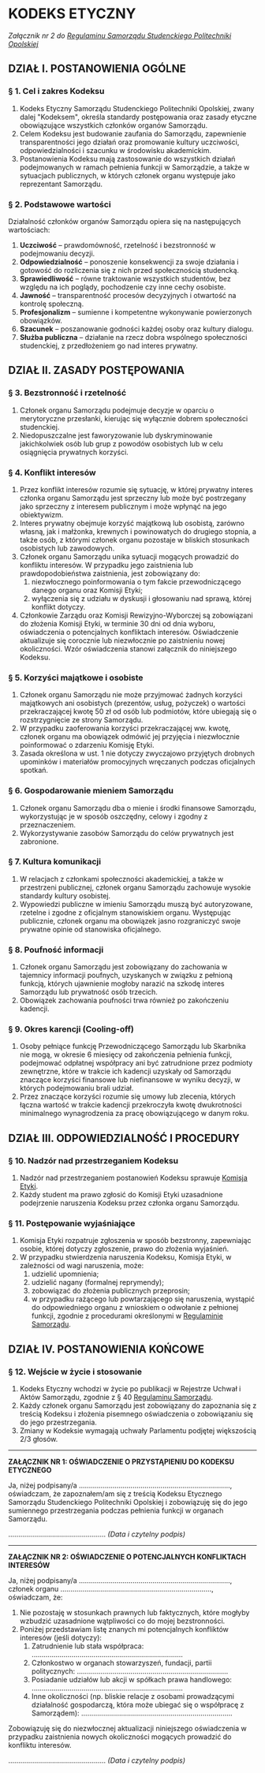 ﻿# KODEKS ETYCZNY

*Załącznik nr 2 do [Regulaminu Samorządu Studenckiego Politechniki Opolskiej](01-regulamin-sspo.md)*

## DZIAŁ I. POSTANOWIENIA OGÓLNE

### § 1. Cel i zakres Kodeksu
1. Kodeks Etyczny Samorządu Studenckiego Politechniki Opolskiej, zwany dalej "Kodeksem", określa standardy postępowania oraz zasady etyczne obowiązujące wszystkich członków organów Samorządu.
2. Celem Kodeksu jest budowanie zaufania do Samorządu, zapewnienie transparentności jego działań oraz promowanie kultury uczciwości, odpowiedzialności i szacunku w środowisku akademickim.
3. Postanowienia Kodeksu mają zastosowanie do wszystkich działań podejmowanych w ramach pełnienia funkcji w Samorządzie, a także w sytuacjach publicznych, w których członek organu występuje jako reprezentant Samorządu.

### § 2. Podstawowe wartości
Działalność członków organów Samorządu opiera się na następujących wartościach:
1. **Uczciwość** – prawdomówność, rzetelność i bezstronność w podejmowaniu decyzji.
2. **Odpowiedzialność** – ponoszenie konsekwencji za swoje działania i gotowość do rozliczenia się z nich przed społecznością studencką.
3. **Sprawiedliwość** – równe traktowanie wszystkich studentów, bez względu na ich poglądy, pochodzenie czy inne cechy osobiste.
4. **Jawność** – transparentność procesów decyzyjnych i otwartość na kontrolę społeczną.
5. **Profesjonalizm** – sumienne i kompetentne wykonywanie powierzonych obowiązków.
6. **Szacunek** – poszanowanie godności każdej osoby oraz kultury dialogu.
7. **Służba publiczna** – działanie na rzecz dobra wspólnego społeczności studenckiej, z przedłożeniem go nad interes prywatny.

## DZIAŁ II. ZASADY POSTĘPOWANIA

### § 3. Bezstronność i rzetelność
1. Członek organu Samorządu podejmuje decyzje w oparciu o merytoryczne przesłanki, kierując się wyłącznie dobrem społeczności studenckiej.
2. Niedopuszczalne jest faworyzowanie lub dyskryminowanie jakichkolwiek osób lub grup z powodów osobistych lub w celu osiągnięcia prywatnych korzyści.

### § 4. Konflikt interesów
1. Przez konflikt interesów rozumie się sytuację, w której prywatny interes członka organu Samorządu jest sprzeczny lub może być postrzegany jako sprzeczny z interesem publicznym i może wpłynąć na jego obiektywizm.
2. Interes prywatny obejmuje korzyść majątkową lub osobistą, zarówno własną, jak i małżonka, krewnych i powinowatych do drugiego stopnia, a także osób, z którymi członek organu pozostaje w bliskich stosunkach osobistych lub zawodowych.
3. Członek organu Samorządu unika sytuacji mogących prowadzić do konfliktu interesów. W przypadku jego zaistnienia lub prawdopodobieństwa zaistnienia, jest zobowiązany do:
   1) niezwłocznego poinformowania o tym fakcie przewodniczącego danego organu oraz Komisji Etyki;
   2) wyłączenia się z udziału w dyskusji i głosowaniu nad sprawą, której konflikt dotyczy.
4. Członkowie Zarządu oraz Komisji Rewizyjno-Wyborczej są zobowiązani do złożenia Komisji Etyki, w terminie 30 dni od dnia wyboru, oświadczenia o potencjalnych konfliktach interesów. Oświadczenie aktualizuje się corocznie lub niezwłocznie po zaistnieniu nowej okoliczności. Wzór oświadczenia stanowi załącznik do niniejszego Kodeksu.

### § 5. Korzyści majątkowe i osobiste
1. Członek organu Samorządu nie może przyjmować żadnych korzyści majątkowych ani osobistych (prezentów, usług, pożyczek) o wartości przekraczającej kwotę 50 zł od osób lub podmiotów, które ubiegają się o rozstrzygnięcie ze strony Samorządu.
2. W przypadku zaoferowania korzyści przekraczającej ww. kwotę, członek organu ma obowiązek odmówić jej przyjęcia i niezwłocznie poinformować o zdarzeniu Komisję Etyki.
3. Zasada określona w ust. 1 nie dotyczy zwyczajowo przyjętych drobnych upominków i materiałów promocyjnych wręczanych podczas oficjalnych spotkań.

### § 6. Gospodarowanie mieniem Samorządu
1. Członek organu Samorządu dba o mienie i środki finansowe Samorządu, wykorzystując je w sposób oszczędny, celowy i zgodny z przeznaczeniem.
2. Wykorzystywanie zasobów Samorządu do celów prywatnych jest zabronione.

### § 7. Kultura komunikacji
1. W relacjach z członkami społeczności akademickiej, a także w przestrzeni publicznej, członek organu Samorządu zachowuje wysokie standardy kultury osobistej.
2. Wypowiedzi publiczne w imieniu Samorządu muszą być autoryzowane, rzetelne i zgodne z oficjalnym stanowiskiem organu. Występując publicznie, członek organu ma obowiązek jasno rozgraniczyć swoje prywatne opinie od stanowiska oficjalnego.

### § 8. Poufność informacji
1. Członek organu Samorządu jest zobowiązany do zachowania w tajemnicy informacji poufnych, uzyskanych w związku z pełnioną funkcją, których ujawnienie mogłoby narazić na szkodę interes Samorządu lub prywatność osób trzecich.
2. Obowiązek zachowania poufności trwa również po zakończeniu kadencji.

### <a id="§-8a"></a><a id="§-9"></a>§ 9. Okres karencji (Cooling-off)
1. Osoby pełniące funkcję Przewodniczącego Samorządu lub Skarbnika nie mogą, w okresie 6 miesięcy od zakończenia pełnienia funkcji, podejmować odpłatnej współpracy ani być zatrudnione przez podmioty zewnętrzne, które w trakcie ich kadencji uzyskały od Samorządu znaczące korzyści finansowe lub niefinansowe w wyniku decyzji, w których podejmowaniu brali udział.
2. Przez znaczące korzyści rozumie się umowy lub zlecenia, których łączna wartość w trakcie kadencji przekroczyła kwotę dwukrotności minimalnego wynagrodzenia za pracę obowiązującego w danym roku.

## DZIAŁ III. ODPOWIEDZIALNOŚĆ I PROCEDURY

### § 10. Nadzór nad przestrzeganiem Kodeksu
1. Nadzór nad przestrzeganiem postanowień Kodeksu sprawuje [Komisja Etyki](06-regulamin-komisji-etyki.md).
2. Każdy student ma prawo zgłosić do Komisji Etyki uzasadnione podejrzenie naruszenia Kodeksu przez członka organu Samorządu.

### § 11. Postępowanie wyjaśniające
1. Komisja Etyki rozpatruje zgłoszenia w sposób bezstronny, zapewniając osobie, której dotyczy zgłoszenie, prawo do złożenia wyjaśnień.
2. W przypadku stwierdzenia naruszenia Kodeksu, Komisja Etyki, w zależności od wagi naruszenia, może:
   1) udzielić upomnienia;
   2) udzielić nagany (formalnej reprymendy);
   3) zobowiązać do złożenia publicznych przeprosin;
   4) w przypadku rażącego lub powtarzającego się naruszenia, wystąpić do odpowiedniego organu z wnioskiem o odwołanie z pełnionej funkcji, zgodnie z procedurami określonymi w [Regulaminie Samorządu](01-regulamin-sspo.md).

## DZIAŁ IV. POSTANOWIENIA KOŃCOWE

### § 12. Wejście w życie i stosowanie
1. Kodeks Etyczny wchodzi w życie po publikacji w Rejestrze Uchwał i Aktów Samorządu, zgodnie z § 40 [Regulaminu Samorządu](01-regulamin-sspo.md).
2. Każdy członek organu Samorządu jest zobowiązany do zapoznania się z treścią Kodeksu i złożenia pisemnego oświadczenia o zobowiązaniu się do jego przestrzegania.
3. Zmiany w Kodeksie wymagają uchwały Parlamentu podjętej większością 2/3 głosów.

---
**ZAŁĄCZNIK NR 1: OŚWIADCZENIE O PRZYSTĄPIENIU DO KODEKSU ETYCZNEGO**

Ja, niżej podpisany/a ............................................................................, oświadczam, że zapoznałem/am się z treścią Kodeksu Etycznego Samorządu Studenckiego Politechniki Opolskiej i zobowiązuję się do jego sumiennego przestrzegania podczas pełnienia funkcji w organach Samorządu.

.................................................
*(Data i czytelny podpis)*

---
**ZAŁĄCZNIK NR 2: OŚWIADCZENIE O POTENCJALNYCH KONFLIKTACH INTERESÓW**

Ja, niżej podpisany/a ............................................................................, członek organu ............................................................................, oświadczam, że:
1. Nie pozostaję w stosunkach prawnych lub faktycznych, które mogłyby wzbudzić uzasadnione wątpliwości co do mojej bezstronności.
2. Poniżej przedstawiam listę znanych mi potencjalnych konfliktów interesów (jeśli dotyczy):
   1) Zatrudnienie lub stała współpraca: ............................................................................
   2) Członkostwo w organach stowarzyszeń, fundacji, partii politycznych: ............................................................................
   3) Posiadanie udziałów lub akcji w spółkach prawa handlowego: ............................................................................
   4) Inne okoliczności (np. bliskie relacje z osobami prowadzącymi działalność gospodarczą, która może ubiegać się o współpracę z Samorządem): ............................................................................

Zobowiązuję się do niezwłocznej aktualizacji niniejszego oświadczenia w przypadku zaistnienia nowych okoliczności mogących prowadzić do konfliktu interesów.

.................................................
*(Data i czytelny podpis)*

